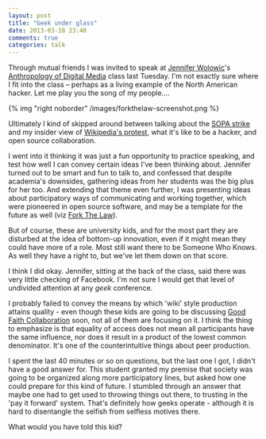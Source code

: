 ```yaml
---
layout: post
title: "Geek under glass"
date: 2013-03-18 23:40
comments: true
categories: talk
---
```

Through mutual friends I was invited to speak at [Jennifer Wolowic](https://twitter.com/Wolowic)'s 
[Anthropology of Digital Media](http://wiki.ubc.ca/Course:Anth378) class last Tuesday. I'm not exactly sure where 
I fit into the class &ndash; perhaps as a living example of the North American hacker. Let me play you the song of my people.... 

<!-- more -->
  
{% img "right noborder" /images/forkthelaw-screenshot.png %}

Ultimately I kind of skipped around between talking about the [SOPA strike](http://sopastrike.org) and 
my insider view of [Wikipedia's protest](http://en.wikipedia.org/wiki/Wikipedia:SOPA_initiative), what it's like to 
be a hacker, and open source collaboration. 

I went into it thinking it was just a fun opportunity to practice speaking, and test how well I can convey
certain ideas I've been thinking about. Jennifer turned out to be smart and fun to talk to, and confessed
that despite academia's downsides, gathering ideas from her students was the big plus for her too. And extending that 
theme even further, I was presenting ideas about participatory ways of communicating and working together, which 
were pioneered in open source software, and may be a template for the future as well (viz [Fork The Law](http://forkthelaw.org/)).

But of course, these are university kids, and for the most part they are disturbed at the idea of bottom-up innovation, even if 
it might mean they could have more of a role. Most still want there to be Someone Who Knows. As well they have a right to, but we've let 
them down on that score.

I think I did okay. Jennifer, sitting at the back of the class, said there was very little checking of Facebook. I'm not sure
I would get that level of undivided attention at any *geek* conference.

I probably failed to convey the means by which 'wiki' style production attains quality - even though these kids are going to be
discussing [Good Faith Collaboration](http://reagle.org/joseph/2010/gfc/) soon, not all of them are focusing on it. I think the thing to emphasize is that
equality of access does not mean all participants have the same influence, nor does it result in a product of the lowest 
common denominator. It's one of the counterintuitive things about peer production.

I spent the last 40 minutes or so on questions, but the last one I got, I didn't have a good answer for. This student granted
my premise that society was going to be organized along more participatory lines, but asked how one could prepare
for this kind of future. I stumbled through an answer that maybe one had to get used to throwing things out there,
to trusting in the 'pay it forward' system. That's definitely how geeks operate - although it is hard to 
disentangle the selfish from selfless motives there.

What would you have told this kid?

